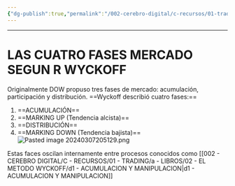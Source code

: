 ```yaml
---
{"dg-publish":true,"permalink":"/002-cerebro-digital/c-recursos/01-trading/a-libros/02-el-metodo-wyckoff/d-las-cuatro-fases-mercado-segun-r-wyckoff/"}
---
```


---
# LAS CUATRO FASES MERCADO SEGUN R WYCKOFF
Originalmente DOW propuso tres fases de mercado: acumulación, participación y distribución. ==Wyckoff describió cuatro fases:==

1) ==ACUMULACIÓN==
2) ==MARKING UP (Tendencia alcista)==
3) ==DISTRIBUCIÓN==
4) ==MARKING DOWN (Tendencia bajista)==
![Pasted image 20240307205129.png](/img/user/900%20-%20ANEXO/Pasted%20image%2020240307205129.png)

Estas faces oscilan internamente entre procesos conocidos como [[002 - CEREBRO DIGITAL/C - RECURSOS/01 - TRADING/a - LIBROS/02 - EL METODO WYCKOFF/d1 - ACUMULACION Y MANIPULACION\|d1 - ACUMULACION Y MANIPULACION]]